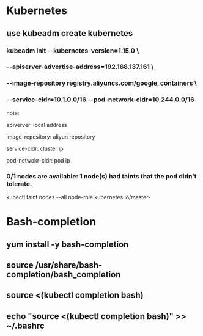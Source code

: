 # Kubernetes
## use kubeadm create kubernetes
### kubeadm init --kubernetes-version=1.15.0 \

### --apiserver-advertise-address=192.168.137.161 \

### --image-repository registry.aliyuncs.com/google_containers \

### --service-cidr=10.1.0.0/16 --pod-network-cidr=10.244.0.0/16

note:

apiverver: local address

image-repository: aliyun repository

service-cidr: cluster ip

pod-netwokr-cidr: pod ip

### 0/1 nodes are available: 1 node(s) had taints that the pod didn't tolerate.

kubectl taint nodes --all node-role.kubernetes.io/master-

# Bash-completion

## yum install -y bash-completion

## source /usr/share/bash-completion/bash_completion

## source <(kubectl completion bash)

## echo "source <(kubectl completion bash)" >> ~/.bashrc
 
